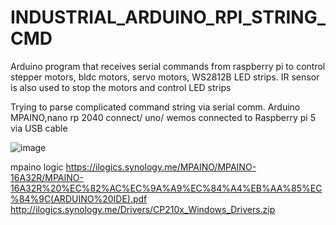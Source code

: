 # INDUSTRIAL_ARDUINO_RPI_STRING_CMD
Arduino program that receives serial commands from raspberry pi to control stepper motors, bldc motors, servo motors, WS2812B LED strips. IR sensor is also used to stop the motors and control LED strips

Trying to parse complicated command string via serial comm.
Arduino MPAINO,nano rp 2040 connect/ uno/ wemos  connected to Raspberry pi 5 via USB cable

![image](https://github.com/saidijongo/INDUSTRIAL_ARDUINO_RPI_STRING_CMD/assets/31678025/087260e5-248c-4480-9c57-42a390d936fd)

mpaino logic
https://ilogics.synology.me/MPAINO/MPAINO-16A32R/MPAINO-16A32R%20%EC%82%AC%EC%9A%A9%EC%84%A4%EB%AA%85%EC%84%9C(ARDUINO%20IDE).pdf
  http://ilogics.synology.me/Drivers/CP210x_Windows_Drivers.zip


